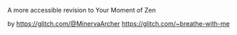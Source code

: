 A more accessible revision to Your Moment of Zen

by https://glitch.com/@MinervaArcher
https://glitch.com/~breathe-with-me
